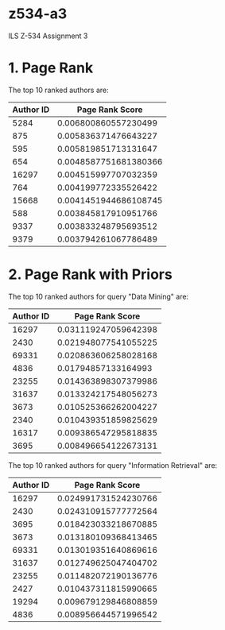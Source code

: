 # z534-a3
ILS Z-534 Assignment 3

# 1. Page Rank
The top 10 ranked authors are:

| Author ID | Page Rank Score       |
|-----------|-----------------------|
| 5284      | 0.006800860557230499  |
| 875       | 0.005836371476643227  |
| 595       | 0.005819851713131647  |
| 654       | 0.0048587751681380366 |
| 16297     | 0.004515997707032359  |
| 764       | 0.004199772335526422  |
| 15668     | 0.0041451944686108745 |
| 588       | 0.003845817910951766  |
| 9337      | 0.003833248795693512  |
| 9379      | 0.003794261067786489  |

# 2. Page Rank with Priors
The top 10 ranked authors for query "Data Mining" are:

| Author ID | Page Rank Score      |
|-----------|----------------------|
| 16297     | 0.031119247059642398 |
| 2430      | 0.021948077541055225 |
| 69331     | 0.020863606258028168 |
| 4836      | 0.01794857133164993  |
| 23255     | 0.014363898307379986 |
| 31637     | 0.013324217548056273 |
| 3673      | 0.010525366262004227 |
| 2340      | 0.010439351859825629 |
| 16317     | 0.009386547295818835 |
| 3695      | 0.008496654122673131 |

The top 10 ranked authors for query "Information Retrieval" are:

| Author ID | Page Rank Score      |
|-----------|----------------------|
| 16297     | 0.024991731524230766 |
| 2430      | 0.024310915777772564 |
| 3695      | 0.018423033218670885 |
| 3673      | 0.013180109368413465 |
| 69331     | 0.013019351640869616 |
| 31637     | 0.012749625047404702 |
| 23255     | 0.011482072190136776 |
| 2427      | 0.010437311815990665 |
| 19294     | 0.009679129846808859 |
| 4836      | 0.008956644571996542 |
